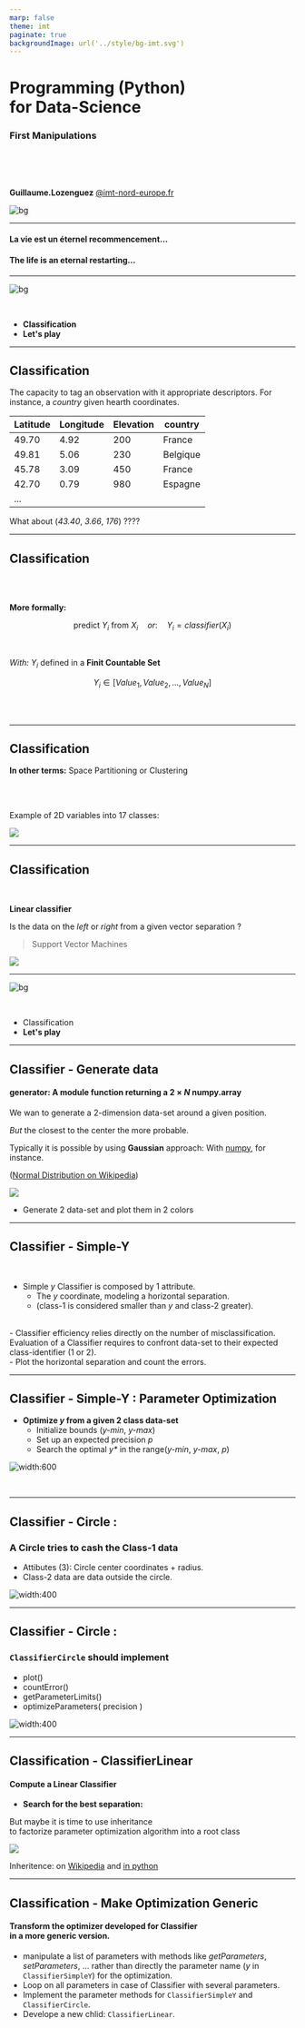 ```yaml
---
marp: false
theme: imt
paginate: true
backgroundImage: url('../style/bg-imt.svg')
---
```


# Programming (Python) <br /> for Data-Science
### First Manipulations

<br />
<br />
<br />

**Guillaume.Lozenguez**
[@imt-nord-europe.fr](mailto:guillaume.lozenguez@imt-nord-europe.fr)

![bg](../style/bg-tittle.svg)

---

#### La vie est un éternel recommencement…

#### **The life is an eternal restarting…**

---
<!-- --------------------------------------------------------------- -->

![bg](../style/bg-toc3.svg)

<br />

- **Classification**
- **Let's play**

---
<!-- --------------------------------------------------------------- -->

## Classification

The capacity to tag an observation with it appropriate descriptors.
For instance, a _country_ given hearth coordinates.

Latitude | Longitude | Elevation | country
---------|-----------|-----------|-----------
49.70    | 4.92      | 200       | France
49.81    | 5.06      | 230       | Belgique
45.78    | 3.09      | 450       | France
42.70    | 0.79      | 980       | Espagne
...      |           |           |   

What about (_43.40_, _3.66_, _176_) ????

---
<!-- --------------------------------------------------------------- -->

## Classification

<br >
<br >

**More formally:**

$$ \text{predict } Y_i \text{ from } X_i \quad or: \quad  Y_i = \mathit{classifier}( X_i ) $$

<br />

*With:* $Y_i$ defined in a **Finit Countable Set** 

$$Y_i \in [Value_1, Value_2, \ldots, Value_N]$$

<br >
<br >

---

## Classification

<div class="line">
<div class="one2" >

**In other terms:**
Space Partitioning or Clustering

<br />
<br />

Example of 2D variables into 17 classes: 

</div>
<div class="one2" >

![](./classif2d.png)

</div>
</div>


---
<!-- --------------------------------------------------------------- -->

## Classification

<br />

<div class="line">
<div class="one2">

**Linear classifier**

Is the data on the *left* or *right* 
from a given vector separation ?

> Support Vector Machines

</div>
<div class="one2">

![](./classif.png)

</div>
</div>



---
<!-- --------------------------------------------------------------- -->

![bg](../style/bg-toc3.svg)

<br />

- Classification
- **Let's play**

---
<!-- --------------------------------------------------------------- -->

## Classifier - Generate data

#### generator: A module function returning a $2\times N$ numpy.array

<div class="line">
<div class="one2">

We wan to generate a 2-dimension
data-set around a given position.

_But_ the closest to the center
the more probable. 

Typically it is possible by using **Gaussian** approach:
With [numpy](https://numpy.org/doc/stable/reference/random/generated/numpy.random.normal.html), for instance.

([Normal Distribution on Wikipedia](https://en.wikipedia.org/wiki/Normal_distribution))

</div>
<div class="one2">

![](./center1.png)

</div>

- Generate 2 data-set and plot them in 2 colors

---
<!-- --------------------------------------------------------------- -->

## Classifier - Simple-Y

<br />

- Simple _y_ Classifier is composed by 1 attribute.
    - The _y_ coordinate, modeling a horizontal separation.
    - (class-1 is considered smaller than _y_ and class-2 greater).
<br />
- Classifier efficiency relies directly on the number of misclassification.
Evaluation of a Classifier requires to confront data-set to their expected class-identifier (1 or 2).
<br />
- Plot the horizontal separation and count the errors.

<br />


---
<!-- --------------------------------------------------------------- -->

## Classifier - Simple-Y : Parameter Optimization

<div class="line">
<div class="one2">

- **Optimize $y$ from
a given 2 class data-set**
  - Initialize bounds (_y-min_, _y-max_)
  - Set up an expected precision _$p$_
  - Search the optimal _y*_
  in the range(_y-min_, _y-max_, _p_)


</div>
<div class="one2">

![width:600](./classif-optim.svg)

</div>
</div>

<br />

---
<!-- --------------------------------------------------------------- -->

## Classifier - Circle : 

### A Circle tries to cash the Class-1 data

<div class="line">
<div class="one2">

  - Attibutes (3):
  Circle center coordinates + radius.
  - Class-2 data are data
   outside the circle.

</div>
<div class="one2">

![width:400](./classif-circle.png)

</div>
</div>

---
<!-- --------------------------------------------------------------- -->

## Classifier - Circle : 

### `ClassifierCircle` should implement

<div class="line">
<div class="one2">

  - plot()
  - countError()
  - getParameterLimits()
  - optimizeParameters( precision )

</div>
<div class="one2">

![width:400](./classif-circle.png)

</div>
</div>


---
<!-- --------------------------------------------------------------- -->

## Classification - ClassifierLinear

#### Compute a Linear Classifier


<div class="line">
<div class="one2">

- **Search for the best separation:**

But maybe it is time to use inheritance <br /> to factorize parameter optimization algorithm into a root class

</div> 
<div class="one2">

![](./2center.png)

</div> 
</div> 


Inheritence: on [Wikipedia](https://en.wikipedia.org/wiki/Inheritance_(object-oriented_programming)) and [in python](https://www.w3schools.com/python/python_inheritance.asp)

---
<!-- --------------------------------------------------------------- -->

## Classification - Make Optimization Generic


#### Transform the optimizer developed for Classifier<br />in a more generic version. 

- manipulate a list of parameters with methods like _getParameters_, _setParameters_, ...  rather than directly the parameter name (_y_ in `ClassifierSimpleY`) for the optimization.
- Loop on all parameters in case of Classifier with several parameters.
- Implement the parameter methods for `ClassifierSimpleY` and `ClassifierCircle`.
- Develope a new chlid: `ClassifierLinear`.

<br />
<br />
